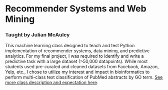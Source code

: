 # Recommender Systems and Web Mining
### Taught by Julian McAuley  
This machine learning class designed to teach and test Python implementation of recommender systems, data mining, and predictive analytics. For my final project, I was required to identify and write a predictive task with a large dataset (>50,000 datapoints). While most students used pre-curated and cleaned datasets from Facebook, Amazon, Yelp, etc., I chose to utilize my interest and impact in bioinformatics to perform multi-class text classification of PubMed abstracts by GO term. [See more class description and expectation here](http://cseweb.ucsd.edu/classes/fa18/cse158-a/).
